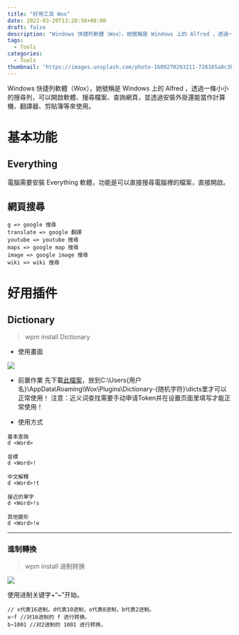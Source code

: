 ```yaml
---
title: "好用工具 Wox"
date: 2022-03-20T13:20:58+08:00
draft: false
description: "Windows 快捷列軟體（Wox），她號稱是 Windows 上的 Alfred ，透過一條小小的搜尋列，可以開啟軟體、搜尋檔案、查詢網頁，並透過安裝外掛還能當作計算機、翻譯器、剪貼簿等來使用。"
tags:
  - Tools
categories:
  - Tools
thumbnail: 'https://images.unsplash.com/photo-1609270293211-726165a8c3bb?crop=entropy&cs=tinysrgb&fit=max&fm=jpg&ixid=MnwxMTc3M3wwfDF8c2VhcmNofDIwOXx8aHR0cCUzQSUyRiUyRmFwaS53b3gub25lJTJGbWVkaWElMkZwbHVnaW4lMkZDMzQwNkI1QzIyRjA0OTg0QjAxODNEQUU4OTdDQUIzRiUyRmRlbW8tMmQzNzQwNjYtOWRiNS00NzVkLTg4NDktZWIwMDIzZjdlYWQ0LmdpZnxlbnwwfHx8fDE2NDcxNDQ3MDU&ixlib=rb-1.2.1&q=80&w=2000'
---
```

Windows 快捷列軟體（Wox），她號稱是 Windows 上的 Alfred ，透過一條小小的搜尋列，可以開啟軟體、搜尋檔案、查詢網頁，並透過安裝外掛還能當作計算機、翻譯器、剪貼簿等來使用。

# 基本功能
## Everything
電腦需要安裝 Everything 軟體，功能是可以直接搜尋電腦裡的檔案，直接開啟。

## 網頁搜尋
```
g => google 搜尋
translate => google 翻譯
youtube => youtube 搜尋
maps => google map 搜尋
image => google image 搜尋
wiki => wiki 搜尋
```

# 好用插件
## Dictionary
> wpm install Dictionary

* 使用畫面

![](/02-Tools-Wox/Wox_Dictionary.gif)

* 前置作業
先下載[此檔案](https://github.com/harrynull/WoxDictionary/releases/download/dict/ecdict.7z.zip)，放到C:\Users\{用户名}\AppData\Roaming\Wox\Plugins\Dictionary-{随机字符}\dicts里才可以正常使用！
注意：近义词查找需要手动申请Token并在设置页面里填写才能正常使用！

* 使用方式
```
基本查詢
d <Word>

音標
d <Word>!

中文解釋
d <Word>!t

接近的單字
d <Word>!s

其他變形
d <Word>!e
```
---
### 進制轉換
> wpm install 进制转换
 
![](/02-Tools-Wox/Wox_Decimal.png)
 
使用进制关键字+“~”开始。
```
// x代表16进制，d代表10进制，o代表8进制，b代表2进制。
x~f //对16进制的 f 进行转换。
b~1001 //对2进制的 1001 进行转换。
```